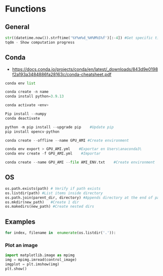 # Functions

## General
```py
str((datetime.now()).strftime('%Y%m%d_%H%M%S%f')[:-4]) #Get specific time format with ms
tqdm - Show computation progress
```

## Conda
* https://docs.conda.io/projects/conda/en/latest/_downloads/843d9e0198f2a193a3484886fa28163c/conda-cheatsheet.pdf
```py
conda env list

conda create -n name
conda install python=3.9.13

conda activate <env>

Pip install --numpy
conda deactivate

python -m pip install --upgrade pip    #Update pip
pip install opencv-python 

conda create --offline --name GPU_AMI #Create environment

conda env export > GPU_AMI.yml    #Exportar en Users\anaconda3\
conda env create -f GPU_AMI.yml    #Importar

conda create --name GPU_AMI --file AMI_ENV.txt    #Create environment
```

## OS
```py
os.path.exists(path) # Verify if path exists
os.listdir(path) #List items inside directory
os.path.join(parent_dir, directory) #Appends directory at the end of parent
os.mkdir(new_path)   #Create 1 dir
os.makedirs(new_path) #Create nested dirs

```

## Examples
```py
for index, filename in  enumerate(os.listdir('.')):

```

### Plot an image
```py
import matplotlib.image as mpimg
img = mpimg.imread(control_image)
imgplot = plt.imshow(img)
plt.show()
```



















